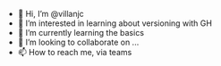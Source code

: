 - 👋 Hi, I’m @villanjc
- 👀 I’m interested in learning about versioning with GH
- 🌱 I’m currently learning the basics
- 💞️ I’m looking to collaborate on ...
- 📫 How to reach me, via teams

<!---
villanjc/villanjc is a ✨ special ✨ repository because its `README.md` (this file) appears on your GitHub profile.
You can click the Preview link to take a look at your changes.
--->
